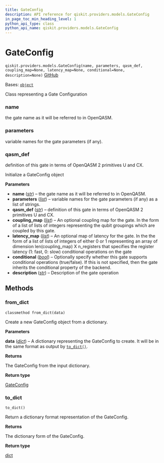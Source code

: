 ```yaml
---
title: GateConfig
description: API reference for qiskit.providers.models.GateConfig
in_page_toc_min_heading_level: 1
python_api_type: class
python_api_name: qiskit.providers.models.GateConfig
---
```


# GateConfig

<span id="qiskit.providers.models.GateConfig" />

`qiskit.providers.models.GateConfig(name, parameters, qasm_def, coupling_map=None, latency_map=None, conditional=None, description=None)` [GitHub](https://github.com/qiskit/qiskit/tree/stable/0.46/qiskit/providers/models/backendconfiguration.py "view source code")

Bases: [`object`](https://docs.python.org/3/library/functions.html#object "(in Python v3.12)")

Class representing a Gate Configuration

<span id="qiskit.providers.models.GateConfig.name" />

### name

the gate name as it will be referred to in OpenQASM.

<span id="qiskit.providers.models.GateConfig.parameters" />

### parameters

variable names for the gate parameters (if any).

<span id="qiskit.providers.models.GateConfig.qasm_def" />

### qasm\_def

definition of this gate in terms of OpenQASM 2 primitives U and CX.

Initialize a GateConfig object

**Parameters**

*   **name** ([*str*](https://docs.python.org/3/library/stdtypes.html#str "(in Python v3.12)")) – the gate name as it will be referred to in OpenQASM.
*   **parameters** ([*list*](https://docs.python.org/3/library/stdtypes.html#list "(in Python v3.12)")) – variable names for the gate parameters (if any) as a list of strings.
*   **qasm\_def** ([*str*](https://docs.python.org/3/library/stdtypes.html#str "(in Python v3.12)")) – definition of this gate in terms of OpenQASM 2 primitives U and CX.
*   **coupling\_map** ([*list*](https://docs.python.org/3/library/stdtypes.html#list "(in Python v3.12)")) – An optional coupling map for the gate. In the form of a list of lists of integers representing the qubit groupings which are coupled by this gate.
*   **latency\_map** ([*list*](https://docs.python.org/3/library/stdtypes.html#list "(in Python v3.12)")) – An optional map of latency for the gate. In the the form of a list of lists of integers of either 0 or 1 representing an array of dimension len(coupling\_map) X n\_registers that specifies the register latency (1: fast, 0: slow) conditional operations on the gate
*   **conditional** ([*bool*](https://docs.python.org/3/library/functions.html#bool "(in Python v3.12)")) – Optionally specify whether this gate supports conditional operations (true/false). If this is not specified, then the gate inherits the conditional property of the backend.
*   **description** ([*str*](https://docs.python.org/3/library/stdtypes.html#str "(in Python v3.12)")) – Description of the gate operation

## Methods

### from\_dict

<span id="qiskit.providers.models.GateConfig.from_dict" />

`classmethod from_dict(data)`

Create a new GateConfig object from a dictionary.

**Parameters**

**data** ([*dict*](https://docs.python.org/3/library/stdtypes.html#dict "(in Python v3.12)")) – A dictionary representing the GateConfig to create. It will be in the same format as output by [`to_dict()`](#qiskit.providers.models.GateConfig.to_dict "qiskit.providers.models.GateConfig.to_dict").

**Returns**

The GateConfig from the input dictionary.

**Return type**

[GateConfig](#qiskit.providers.models.GateConfig "qiskit.providers.models.GateConfig")

### to\_dict

<span id="qiskit.providers.models.GateConfig.to_dict" />

`to_dict()`

Return a dictionary format representation of the GateConfig.

**Returns**

The dictionary form of the GateConfig.

**Return type**

[dict](https://docs.python.org/3/library/stdtypes.html#dict "(in Python v3.12)")

